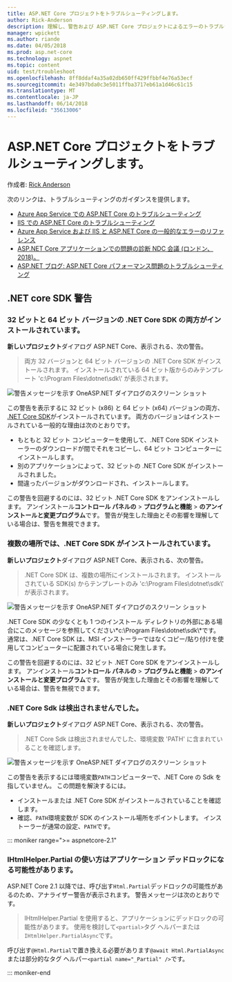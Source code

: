 ```yaml
---
title: ASP.NET Core プロジェクトをトラブルシューティングします。
author: Rick-Anderson
description: 理解し、警告および ASP.NET Core プロジェクトによるエラーのトラブルシューティングを行います。
manager: wpickett
ms.author: riande
ms.date: 04/05/2018
ms.prod: asp.net-core
ms.technology: aspnet
ms.topic: content
uid: test/troubleshoot
ms.openlocfilehash: 8ff8ddaf4a35a02db650ff429ffbbf4e76a53ecf
ms.sourcegitcommit: 4e3497bda0c3e5011ffba3717eb61a1d46c61c15
ms.translationtype: MT
ms.contentlocale: ja-JP
ms.lasthandoff: 06/14/2018
ms.locfileid: "35613006"
---
```

# <a name="troubleshoot-aspnet-core-projects"></a>ASP.NET Core プロジェクトをトラブルシューティングします。

作成者: [Rick Anderson](https://twitter.com/RickAndMSFT)

次のリンクは、トラブルシューティングのガイダンスを提供します。

* [Azure App Service での ASP.NET Core のトラブルシューティング](xref:host-and-deploy/azure-apps/troubleshoot)
* [IIS での ASP.NET Core のトラブルシューティング](xref:host-and-deploy/iis/troubleshoot)
* [Azure App Service および IIS と ASP.NET Core の一般的なエラーのリファレンス](xref:host-and-deploy/azure-iis-errors-reference)
* [ASP.NET Core アプリケーションでの問題の診断 NDC 会議 (ロンドン、2018)。](https://www.youtube.com/watch?v=RYI0DHoIVaA)
* [ASP.NET ブログ: ASP.NET Core パフォーマンス問題のトラブルシューティング](https://blogs.msdn.microsoft.com/webdev/2018/05/23/asp-net-core-performance-improvements/)

## <a name="net-core-sdk-warnings"></a>.NET core SDK 警告

### <a name="both-the-32-bit-and-64-bit-versions-of-the-net-core-sdk-are-installed"></a>32 ビットと 64 ビット バージョンの .NET Core SDK の両方がインストールされています。

**新しいプロジェクト**ダイアログ ASP.NET Core、表示される、次の警告。

> 両方 32 バージョンと 64 ビット バージョンの .NET Core SDK がインストールされます。 インストールされている 64 ビット版からのみテンプレート 'c:\\Program Files\\dotnet\\sdk\\' が表示されます。

![警告メッセージを示す OneASP.NET ダイアログのスクリーン ショット](troubleshoot/_static/both32and64bit.png)

この警告を表示するに 32 ビット (x86) と 64 ビット (x64) バージョンの両方、 [.NET Core SDK](https://www.microsoft.com/net/download/all)がインストールされています。 両方のバージョンはインストールされている一般的な理由は次のとおりです。

* もともと 32 ビット コンピューターを使用して、.NET Core SDK インストーラーのダウンロードが間でそれをコピーし、64 ビット コンピューターにインストールします。
* 別のアプリケーションによって、32 ビットの .NET Core SDK がインストールされました。
* 間違ったバージョンがダウンロードされ、インストールします。

この警告を回避するのには、32 ビット .NET Core SDK をアンインストールします。 アンインストール**コントロール パネルの** > **プログラムと機能** > **のアンインストールと変更プログラム**です。 警告が発生した理由とその影響を理解している場合は、警告を無視できます。

### <a name="the-net-core-sdk-is-installed-in-multiple-locations"></a>複数の場所では、.NET Core SDK がインストールされています。

**新しいプロジェクト**ダイアログ ASP.NET Core、表示される、次の警告。

> .NET Core SDK は、複数の場所にインストールされます。 インストールされている SDK(s) からテンプレートのみ 'c:\\Program Files\\dotnet\\sdk\\' が表示されます。

![警告メッセージを示す OneASP.NET ダイアログのスクリーン ショット](troubleshoot/_static/multiplelocations.png)

.NET Core SDK の少なくとも 1 つのインストール ディレクトリの外部にある場合にこのメッセージを参照してください*c:\\Program Files\\dotnet\\sdk\\*です。 通常は、.NET Core SDK は、MSI インストーラーではなくコピー/貼り付けを使用してコンピューターに配置されている場合に発生します。

この警告を回避するのには、32 ビット .NET Core SDK をアンインストールします。 アンインストール**コントロール パネルの** > **プログラムと機能** > **のアンインストールと変更プログラム**です。 警告が発生した理由とその影響を理解している場合は、警告を無視できます。

### <a name="no-net-core-sdks-were-detected"></a>.NET Core Sdk は検出されませんでした。

**新しいプロジェクト**ダイアログ ASP.NET Core、表示される、次の警告。

> .NET Core Sdk は検出されませんでした、環境変数 'PATH' に含まれていることを確認します。

![警告メッセージを示す OneASP.NET ダイアログのスクリーン ショット](troubleshoot/_static/NoNetCore.png)

この警告を表示するには環境変数`PATH`コンピューターで、.NET Core の Sdk を指していません。 この問題を解決するには。

* インストールまたは .NET Core SDK がインストールされていることを確認します。
* 確認、`PATH`環境変数が SDK のインストール場所をポイントします。 インストーラーが通常の設定、`PATH`です。

::: moniker range=">= aspnetcore-2.1"

### <a name="use-of-ihtmlhelperpartial-may-result-in-app-deadlocks"></a>IHtmlHelper.Partial の使い方はアプリケーション デッドロックになる可能性があります。

ASP.NET Core 2.1 以降では、呼び出す`Html.Partial`デッドロックの可能性があるのため、アナライザー警告が表示されます。 警告メッセージは次のとおりです。

> IHtmlHelper.Partial を使用すると、アプリケーションにデッドロックの可能性があります。 使用を検討して`<partial>`タグ ヘルパーまたは`IHtmlHelper.PartialAsync`です。

呼び出す`@Html.Partial`で置き換える必要があります`@await Html.PartialAsync`または部分的なタグ ヘルパー`<partial name="_Partial" />`です。

::: moniker-end
